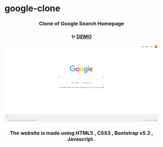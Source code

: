 # google-clone


### <p align="center"> Clone of Google Search Homepage </p>

### <p align="center"> ✨ [DEMO](https://champproject6.netlify.app/) </p>


![google clone pic](google-clone-screenshot.png)

### <p align="center"> The website is made using HTML5 , CSS3 , Bootstrap v5.2 , Javascript .</p>
